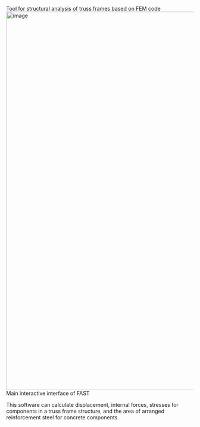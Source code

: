 Tool for structural analysis of truss frames based on FEM code
<img width="1920" height="1018" alt="image" src="https://github.com/user-attachments/assets/8ca30c99-1954-4ee0-8bbc-2a22991a0840" />
Main interactive interface of FAST

This software can calculate displacement, internal forces, stresses for components in a truss frame structure, and the area of arranged reinforcement steel for concrete components
